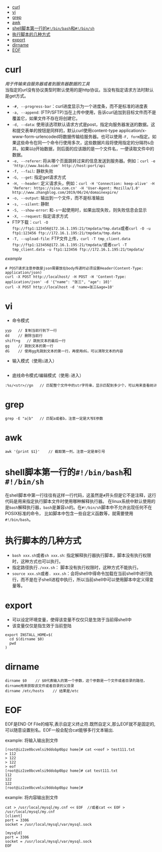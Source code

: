 <!-- TOC -->

- [curl](#curl)
- [vi](#vi)
- [grep](#grep)
- [awk](#awk)
- [shell脚本第一行的`#!/bin/bash`和`#!/bin/sh`](#shell脚本第一行的binbash和binsh)
- [执行脚本的几种方式](#执行脚本的几种方式)
- [export](#export)
- [dirname](#dirname)
- [EOF](#eof)

<!-- /TOC -->

# curl
*用于传输来自服务器或者到服务器数据的工具*  
当指定的url没有协议类型时默认使用的是http协议。当没有指定请求方法时默认是get方式。

- `-#, --progress-bar`：curl进度显示为一个进度条，而不是标准的进度表
- `-a, --append`: (FTP/SFTP)当在上传中使用，告诉curl追加到目标文件而不是覆盖它，如果文件不存在将创建它。
- `-d, --data`: 使用该选项默认请求方式是post，指定向服务器发送的数据。这和提交表单的按钮是同样的，默认curl使用content-type application/x-www-form-urlencoded将数据传输给服务器。也可以使用`-F, form`指定。如果这些命令在同一个命令行使用多次，这些数据片段将使用指定的分隔符`&`合并。如果以`@`开始数据，则后面的应该跟的是一个文件名，一便读取文件中的数据。
- `-e, --referer`: 将从哪个页面跳转过来的信息发送到服务器。例如：`curl -e 'http://www.baidu.com' http://host:port/api`
- `-f, --fail`: 静默失败
- `-G, --get`: 指定get请求方式
- `-H, --header`: 定义请求头，例如：`curl -H 'Connection: keep-alive' -H 'Referer: https://sina.com.cn' -H 'User-Agent: Mozilla/1.0' http://www.zhangblog.com/2019/06/24/domainexpire/`
- `-o, --output`: 输出到一个文件，而不是标准输出
- `-s, --silent`: 静默
- `-S, --show-error`: 和`-s`一起使用时，如果出现失败，则失败信息会显示
- `-X, --request`: 指定请求方式
- FTP下载：`curl -O ftp://ftp1:123456@172.16.1.195:21/tmpdata/tmp.data`或者`curl -O -u ftp1:123456 ftp://172.16.1.195:21/tmpdata/tmp.data`
- `-T, --upload-file`: FTP文件上传，`curl -T tmp_client.data ftp://ftp1:123456@172.16.1.195:21/tmpdata/`或者`curl -T tmp_client.data -u ftp1:123456 ftp://172.16.1.195:21/tmpdata/`

*example*
```
# POST请求注意参数是json需要放在body传递时必须设置Header(Content-Type: application/json)
curl -X POST http://localhost/ -H POST -H 'Content-Type: application/json' -d '{"name": "张三", "age": 10}'  
curl -X POST http://localhost -d 'name=张三&age=10'
```

# vi
- 命令模式
```
yyp   // 复制当前行到下一行
dd    // 删除当前行
shift+g   // 跳到文本的最后一行
gg    // 跳到文本的第一行
dG    // 使用gg先跳到文本的第一行，再使用dG，可以清除文本的内容
```
- 输入模式（使用`i`进入）
```
```

- 底线命令模式/编辑模式（使用`:`进入）
```
:%s/<str>//gn   // 匹配整个文件中的str字符串，显示匹配到多少个，可以用来查看统计
```

# grep
```
grep -E "a|b"   // 匹配a或者b，注意一定是大写E参数
```

# awk
```
awk '{print $1}'    // 截取第一列，注意一定是单引号
```

# shell脚本第一行的`#!/bin/bash`和`#!/bin/sh`
在shell脚本中第一行往往有这样一行代码，这虽然是`#`开头但是它不是注释，这行代码是用来指定执行脚本文件时使用哪种解释执行器。
在linux系统中默认使用的是`bash`解释执行器，`bash`是兼容`sh`的。在`#!/bin/sh`脚本中不允许出现任何不在POSIX标准的命令，
比如脚本中包含一些自定义函数等，就需要使用`#!/bin/bash`。  

# 执行脚本的几种方式
- `bash xxx.sh`或者`sh xxx.sh`: 指定解释执行器执行脚本，脚本没有执行权限时，这种方式也可以执行。
- 指定路径执行`./xxx.sh`： 脚本没有执行权限时，这种方式不能执行。
- `source xxx.sh`或者`. xxx.sh`：会将shell中得命令加载在当前shell中进行执行，而不是在子shell进程中执行，所以当前shell中可以使用脚本中定义得变量等。

# export
- 可以设定环境变量，使得该变量不仅仅只是生效于当前得shell中
- 该变量仅仅是指生效于当前登陆
```
export INSTALL_HOME=$(
  cd $(dirname $0)
  pwd
)
```

# dirname
```
dirname $0    // $0代表输入的第一个参数，这个参数是一个文件或者目录的路径，dirname用来获取该文件或者目录的父目录
dirname /etc/hosts    // 结果是/etc
```

# EOF
EOF是END Of File的缩写,表示自定义终止符.既然自定义,那么EOF就不是固定的,可以随意设置别名。EOF一般会配合cat能够多行文本输出.

example: 将输入输出到文件
```
[root@iz2ze0bcvmlsi9ddobp0bpz home]# cat <<eof > test111.txt
> 112
> 122
> 122
> eof
[root@iz2ze0bcvmlsi9ddobp0bpz home]# cat test111.txt
112
122
122
[root@iz2ze0bcvmlsi9ddobp0bpz home]#
```

example: 将内容输出到文件
```
cat > /usr/local/mysql/my.cnf << EOF  //或者cat << EOF > /usr/local/mysql/my.cnf
[client]
port = 3306
socket = /usr/local/mysql/var/mysql.sock

[mysqld]
port = 3306
socket = /usr/local/mysql/var/mysql.sock
EOF
```
